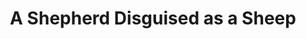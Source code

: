 ---
layout: interior
title: A Shepherd Disguised as a Sheep
speaker: Tevin Manuel
permalink: tevin-manuel
image: img/20180330/tevinManuel.jpg
event: 20180330
video: nOwFH6X6U6Y
favorite: The Exploration place, even more so the water table and the puzzles section.
about: Tevin Manuel is a native of Tennessee who's been living here in Kansas for roughly two years now. His background is in Information Technology and is currently here in Kansas as a member of McConnell Air Force Base. He's a avid supporter of leadership development, entrepreneurship, and innovation.
twitter: 
facebook: 
instagram: 
linkedin: 
google: 
website: 
email: tevinm@gmail.com
telephone: 
---
